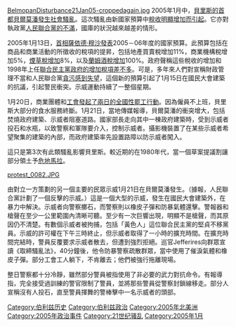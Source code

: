[BelmopanDisturbance21Jan05-croppedagain.jpg](https://zh.wikipedia.org/wiki/File:BelmopanDisturbance21Jan05-croppedagain.jpg "fig:BelmopanDisturbance21Jan05-croppedagain.jpg")
2005年1月中，[貝里斯的](../Page/貝里斯.md "wikilink")[首都](../Page/首都.md "wikilink")[貝爾莫潘發生](../Page/貝爾莫潘.md "wikilink")[社會騷亂](../Page/社會騷亂.md "wikilink")。這次騷亂由新國家預算中[稅收明顯增加而引起](../Page/稅.md "wikilink")。它亦對執政黨[人民聯合黨的不滿](../Page/人民聯合黨.md "wikilink")，國庫的狀況越來越差的情形。

2005年1月13日，[首相](../Page/伯利兹总理.md "wikilink")[薩依德·穆沙發表](../Page/薩依德·穆沙.md "wikilink")2005－06年度的國家預算。此預算包括在商品和商業活動的所徵收的稅項的提昇，包括地產買賣稅增加11%，商業機構稅增加5%，[煙草稅增加](../Page/煙草.md "wikilink")8%，以及[蘭姆酒稅增加](../Page/蘭姆酒.md "wikilink")100%。政府聲稱這些稅收的增加和1998年上任[聯合民主黨政府的增加稅項差不多](../Page/聯合民主黨.md "wikilink")。可是，多年來人們對宣稱財政管理不當和人民聯合黨[貪污感到失望](../Page/貪污.md "wikilink")，這個新的預算引起了1月15日在國民大會建築的抗議，引起警民衝突。示威運動持續了一整個星期。

1月20日，商業團體和[工會發起了兩日的全國性罷工行動](../Page/工會.md "wikilink")。因為僱員不上班，貝里斯大部分的食水服務終斷。1月21日，當地傳媒報導，貝爾莫潘的衝突增大，包括焚燒政府建築、示威者阻塞道路。國家部長走向其中一棟政府建築時，受到示威者投石和水瓶，以致警察和軍隊要介入，控制示威者。攝影機裝置了在某些示威者希望聚集的建築的內部，而政府建築率先設置路障以防示威者闖入。

這只是第3次有此類騷亂影響貝里斯。較近期的在1980年代，當一個草案提議割讓部分領土予[危地馬拉](../Page/危地馬拉.md "wikilink")。

[protest_0082.JPG](https://zh.wikipedia.org/wiki/File:protest_0082.JPG "fig:protest_0082.JPG")

由對立一方策劃的另一個主要的民眾示威1月21日在貝爾莫潘發生。（據報，人民聯合黨計劃了一個反擊的示威。）這是一個大型的示威，發生在國民大會建築外，在暴力中解決。示威者向警察擲石，而警察則以橡皮子彈和防暴氣體還擊。警報器和槍聲在至少一公里範圍內清晰可聽。至少有一次巨響出現，明顯不是槍聲，而其原因仍不清楚。有數個示威者被拘捕，包括「黃色人」這位聯合民主黨的堅貞不移黨員。示威的許可權在下午三時終止，但示威者取得了一小時的擴充時間。在擴充時間完結時，警員反覆要求示威者散去，但遭到強烈拒絕。巡官Jefferires向群眾宣讀《取締騷亂法》，40分鐘後，他令防暴警察疏散群眾，當中使用了催淚氣體和橡皮子彈。部分工會工人躺下，不肯離去；他們被強行拖離現場。

整日警察都十分冷靜，雖然部分警員被指使用了非必要的武力對抗命令。有報導指，完全接受過訓練的警官限制了警員，並將那些警員從警察封鎖線移走。部分人宣稱沒有人投石，直至警員揮舞的警棒擊中一名示威者的頭部。

[Category:伯利兹历史](https://zh.wikipedia.org/wiki/Category:伯利兹历史 "wikilink")
[Category:伯利兹政治](https://zh.wikipedia.org/wiki/Category:伯利兹政治 "wikilink")
[Category:2005年北美洲](https://zh.wikipedia.org/wiki/Category:2005年北美洲 "wikilink")
[Category:2005年政治事件](https://zh.wikipedia.org/wiki/Category:2005年政治事件 "wikilink")
[Category:21世纪骚乱](https://zh.wikipedia.org/wiki/Category:21世纪骚乱 "wikilink")
[Category:2005年1月](https://zh.wikipedia.org/wiki/Category:2005年1月 "wikilink")